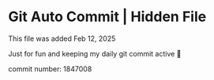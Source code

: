# Git Auto Commit | Hidden File

This file was added Feb 12, 2025

Just for fun and keeping my daily git commit active 🤪

commit number: 1847008
